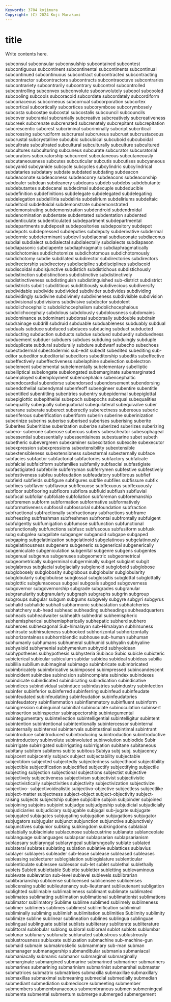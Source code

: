 ```yaml
---
Keywords: 3704 kojimura
Copyright: (C) 2024 Koji Murakami
---
```


# title

Write contents here.



 subconsul subconsular subconsulship subcontained
subcontest subcontiguous subcontinent subcontinental subcontinents subcontinual subcontinued subcontinuous subcontract subcontracted
subcontracting subcontractor subcontractors subcontracts subcontraoctave subcontraries subcontrariety subcontrarily subcontrary subcontrol
subcontrolled subcontrolling subconvex subconvolute subconvolutely subcool subcooled subcooling subcools subcoracoid
subcordate subcordately subcordiform subcoriaceous subcorneous subcornual subcorporation subcortex subcortical subcortically
subcortices subcorymbose subcorymbosely subcosta subcostae subcostal subcostalis subcouncil subcouncils subcover
subcranial subcranially subcreative subcreatively subcreativeness subcreek subcrenate subcrenated subcrenately subcrepitant
subcrepitation subcrescentic subcrest subcriminal subcriminally subcript subcritical subcrossing subcruciform subcrureal
subcrureus subcrust subcrustaceous subcrustal subcrystalline subcubic subcubical subcuboid subcuboidal subcultrate
subcultrated subcultural subculturally subculture subcultured subcultures subculturing subcuneus subcurate subcurator
subcuratorial subcurators subcuratorship subcurrent subcutaneous subcutaneously subcutaneousness subcutes subcuticular subcutis
subcutises subcyaneous subcyanid subcyanide subcycle subcycles subcylindric subcylindrical subdataries subdatary
subdate subdated subdating subdeacon subdeaconate subdeaconess subdeaconry subdeacons subdeaconship subdealer
subdean subdeanery subdeans subdeb subdebs subdebutante subdebutantes subdecanal subdecimal subdecuple
subdeducible subdefinition subdefinitions subdelegate subdelegated subdelegating subdelegation subdeliliria subdeliria subdelirium
subdeliriums subdeltaic subdeltoid subdeltoidal subdemonstrate subdemonstrated subdemonstrating subdemonstration subdendroid subdendroidal
subdenomination subdentate subdentated subdentation subdented subdenticulate subdenticulated subdepartment subdepartmental subdepartments
subdeposit subdepositories subdepository subdepot subdepots subdepressed subdeputies subdeputy subderivative subdermal
subdermic subdeterminant subdevil subdiaconal subdiaconate subdiaconus subdial subdialect subdialectal subdialectally
subdialects subdiapason subdiapasonic subdiapente subdiaphragmatic subdiaphragmatically subdichotomies subdichotomize subdichotomous subdichotomously
subdichotomy subdie subdilated subdirector subdirectories subdirectors subdirectorship subdirectory subdiscipline subdisciplines
subdiscoid subdiscoidal subdisjunctive subdistich subdistichous subdistichously subdistinction subdistinctions subdistinctive subdistinctively
subdistinctiveness subdistinguish subdistinguished sub-district subdistrict subdistricts subdit subdititious subdititiously subdivecious
subdiversify subdividable subdivide subdivided subdivider subdivides subdividing subdividingly subdivine subdivinely
subdivineness subdivisible subdivision subdivisional subdivisions subdivisive subdoctor subdolent subdolichocephalic subdolichocephalism
subdolichocephalous subdolichocephaly subdolous subdolously subdolousness subdomains subdominance subdominant subdorsal subdorsally
subdouble subdrain subdrainage subdrill subdruid subduable subduableness subduably subdual subduals
subduce subduced subduces subducing subduct subducted subducting subduction subducts subdue
subdued subduedly subduedness subduement subduer subduers subdues subduing subduingly subduple
subduplicate subdural subdurally subdure subdwarf subecho subechoes subectodermal subectodermic sub-edit
subedit subedited subediting sub-editor subeditor subeditorial subeditors subeditorship subedits subeffective
subeffectively subeffectiveness subelaphine subelection subelectron subelement subelemental subelementally subelementary subelliptic
subelliptical subelongate subelongated subemarginate subemarginated subemployed subemployment subencephalon subencephaltic subendocardial
subendorse subendorsed subendorsement subendorsing subendothelial subendymal subenfeoff subengineer subentire subentitle
subentitled subentitling subentries subentry subepidermal subepiglottal subepiglottic subepithelial subepoch subepochs
subequal subequalities subequality subequally subequatorial subequilateral subequivalve suber suberane suberate
suberect suberectly suberectness subereous suberic suberiferous suberification suberiform suberin suberine
suberinization suberinize suberins suberise suberised suberises suberising suberite Suberites Suberitidae
suberization suberize suberized suberizes suberizing subero- suberone suberose suberous subers
subescheator subesophageal subessential subessentially subessentialness subestuarine subet subeth subetheric subevergreen
subexaminer subexcitation subexcite subexecutor subexpression subexpressions subextensibility subextensible subextensibleness subextensibness
subexternal subexternally subface subfacies subfactor subfactorial subfactories subfactory subfalcate subfalcial
subfalciform subfamilies subfamily subfascial subfastigiate subfastigiated subfebrile subferryman subferrymen subfestive
subfestively subfestiveness subfeu subfeudation subfeudatory subfibrous subfief subfield subfields subfigure
subfigures subfile subfiles subfissure subfix subfixes subflavor subflavour subflexuose subflexuous
subflexuously subfloor subflooring subfloors subflora subfluid subflush subfluvial subfocal subfoliar
subfoliate subfoliation subforeman subforemanship subforemen subform subformation subformative subformatively subformativeness
subfossil subfossorial subfoundation subfraction subfractional subfractionally subfractionary subfractions subframe subfreezing
subfreshman subfreshmen subfrontal subfrontally subfulgent subfulgently subfumigation subfumose subfunction subfunctional
subfunctionally subfunctions subfusc subfuscous subfusiform subfusk subg subgalea subgallate subganger
subganoid subgape subgaped subgaping subgelatinization subgelatinoid subgelatinous subgelatinously subgelatinousness subgenera
subgeneric subgenerical subgenerically subgeniculate subgeniculation subgenital subgenre subgens subgentes subgenual
subgenus subgenuses subgeometric subgeometrical subgeometrically subgerminal subgerminally subget subgiant subgit
subglabrous subglacial subglacially subglenoid subgloboid subglobose subglobosely subglobosity subglobous subglobular
subglobularity subglobularly subglobulose subglossal subglossitis subglottal subglottally subglottic subglumaceous subgoal
subgoals subgod subgoverness subgovernor subgovernorship subgrade subgrades subgranular subgranularity subgranularly
subgraph subgraphs subgrin subgroup subgroups subgular subgum subgums subgwely subgyre
subgyri subgyrus subhalid subhalide subhall subharmonic subhastation subhatcheries subhatchery sub-head
subhead subheading subheadings subheadquarters subheads subheadwaiter subhealth subhedral subhemispheric subhemispherical
subhemispherically subhepatic subherd subhero subheroes subhexagonal Sub-himalayan sub-Himalayan subhirsuness subhirsute
subhirsuteness subhooked subhorizontal subhorizontally subhorizontalness subhornblendic subhouse sub-human subhuman subhumanly
subhumans subhumeral subhumid subhyalin subhyaline subhyaloid subhymenial subhymenium subhyoid subhyoidean
subhypotheses subhypothesis subhysteria Subiaco Subic subicle subicteric subicterical subicular subiculum
subidar subidea subideal subideas subilia subililia subilium subimaginal subimago subimbricate
subimbricated subimbricately subimbricative subimposed subimpressed subincandescent subincident subincise subincision subincomplete
subindex subindexes subindicate subindicated subindicating subindication subindicative subindices subindividual subinduce
subindustries subindustry subinfection subinfer subinferior subinferred subinferring subinfeud subinfeudate subinfeudated
subinfeudating subinfeudation subinfeudatories subinfeudatory subinflammation subinflammatory subinfluent subinform subingression subinguinal
subinitial subinoculate subinoculation subinsert subinsertion subinspector subinspectorship subintegumental subintegumentary subintellection
subintelligential subintelligitur subintent subintention subintentional subintentionally subintercessor subinternal subinternally subinterval
subintervals subintestinal subintimal subintrant subintroduce subintroduced subintroducing subintroduction subintroductive subintroductory
subinvolute subinvoluted subinvolution subiodide Subir subirrigate subirrigated subirrigating subirrigation subitane
subitaneous subitany subitem subitems subito subitous Subiya subj subj. subjacency
subjacent subjacently subjack subject subjectability subjectable subjectdom subjected subjectedly subjectedness
subjecthood subjectibility subjectible subjectification subjectified subjectify subjectifying subjectile subjecting subjection
subjectional subjections subjectist subjective subjectively subjectiveness subjectivism subjectivist subjectivistic subjectivistically
subjectivities subjectivity subjectivization subjectivize subjectivo- subjectivoidealistic subjectivo-objective subjectless subjectlike subject-matter
subjectness subject-object subject-objectivity subject-raising subjects subjectship subjee subjicible subjoin subjoinder
subjoined subjoining subjoins subjoint subjudge subjudgeship subjudicial subjudicially subjudiciaries subjudiciary
subjugable subjugal sub-jugate subjugate subjugated subjugates subjugating subjugation subjugations subjugator
subjugators subjugular subjunct subjunction subjunctive subjunctively subjunctives subjunior subking subkingdom
subkingdoms sublabial sublabially sublaciniate sublacunose sublacustrine sublanate sublanceolate sublanguage sublanguages
sublapsar sublapsarian sublapsarianism sublapsary sublaryngal sublaryngeal sublaryngeally sublate sublated sublateral
sublates sublating sublation sublative sublattices sublavius sublayer sublayers subleader sub-lease
sublease subleased subleases subleasing sublecturer sublegislation sublegislature sublenticular sublenticulate sublessee
sublessor sub-let sublet sublethal sublethally sublets Sublett sublettable Sublette subletter
subletting sublevaminous sublevate sublevation sub-level sublevel sublevels sublibrarian sublibrarianship sublicense
sublicensed sublicensee sublicenses sublicensing sublid sublieutenancy sub-lieutenant sublieutenant subligation sublighted
sublimable sublimableness sublimant sublimate sublimated sublimates sublimating sublimation sublimational sublimationist
sublimations sublimator sublimatory Sublime sublime sublimed sublimely sublimeness sublimer sublimers
sublimes sublimest sublimification subliminal subliminally subliming sublimish sublimitation sublimities Sublimity
sublimity sublimize subline sublinear sublineation sublines sublingua sublinguae sublingual sublinguate
sublist sublists subliterary subliterate subliterature sublittoral sublobular sublong subloral subloreal
sublot sublots sublumbar sublunar sublunary sublunate sublunated sublustrous sublustrously sublustrousness
subluxate subluxation submachine sub-machine-gun submaid submain submakroskelic submammary sub-man subman
submanager submanagership submandibular submania submaniacal submaniacally submanic submanor submarginal submarginally
submarginate submargined submarine submarined submariner submariners submarines submarining submarinism submarinist
submarshal submaster submatrices submatrix submatrixes submaxilla submaxillae submaxillary submaxillas submaximal
submeaning submedial submedially submedian submediant submediation submediocre submeeting submember submembers
submembranaceous submembranous submen submeningeal submenta submental submentum submerge submerged submergement
